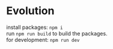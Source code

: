 # Evolution

install packages: `npm i`  
run `npm run build` to build the packages.   
for development: `npm run dev`  
